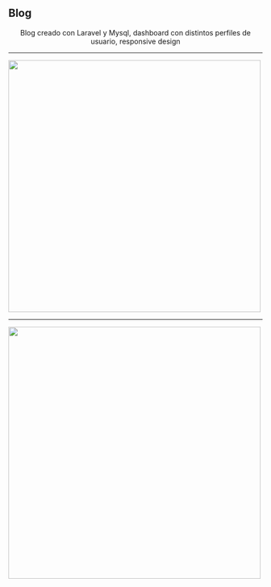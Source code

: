 
<h2>Blog</h2>
<p align="center">Blog creado con Laravel y Mysql, dashboard con distintos perfiles de usuario, responsive design</p>
<hr>
<img src="https://i.ibb.co/8N9wVYM/pagina1.png" width="500px">
<hr>
<img src="https://i.ibb.co/6tcjcGV/pagina2.png" width="500px">



